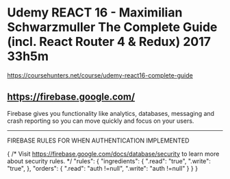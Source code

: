 Udemy  REACT 16 - Maximilian Schwarzmuller
The Complete Guide (incl. React Router 4 & Redux) 2017 33h5m
============================================================
https://coursehunters.net/course/udemy-react16-complete-guide

https://firebase.google.com/
---------------------------
Firebase gives you functionality like analytics, databases, messaging
and crash reporting so you can move quickly and focus on your users.

-----------

FIREBASE RULES FOR WHEN AUTHENTICATION IMPLEMENTED

{
  /* Visit https://firebase.google.com/docs/database/security to learn more about security rules. */
  "rules": {
    "ingredients": {
      ".read": "true",
    	".write": "true",
    },
      "orders": {
        ".read": "auth !=null",
        ".write": "auth !=null"
      }
  }
}
